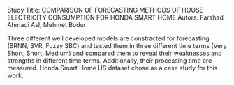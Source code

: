 Study Title: COMPARISON OF FORECASTING METHODS OF HOUSE ELECTRICITY CONSUMPTION FOR HONDA SMART HOME 
Autors: Farshad Ahmadi Asl, Mehmet Bodur

Three different well developed models are constracted for forecasting (BRNN, SVR, Fuzzy SBC) and tested them in three different time terms (Very Short, Short, Medium) and compared them to reveal their weaknesses and strengths in different time terms. Additionally, their processing time are measured. Honda Smart Home US dataset chose as a case study for this work.

